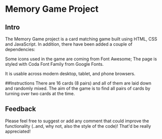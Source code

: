 # Memory Game Project

## Intro
The Memory Game project is a card matching game built using HTML, CSS and JavaScript. In addition, there have been added a couple of dependencies:

Some icons used in the game are coming from Font Awesome;
The page is styled with Coda Font Family from Google Fonts.

It is usable across modern desktop, tablet, and phone browsers.

##Instructions
There are 16 cards (8 pairs) and all of them are laid down and randomly mixed. The aim of the game is to find all pairs of cards by turning over two cards at the time.

## Feedback

Please feel free to suggest or add any comment that could improve the functionality (..and, why not, also the style of the code)! That'd be really appreciated!

